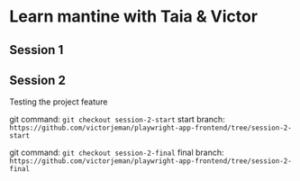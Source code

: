 # Learn mantine with Taia & Victor

## Session 1 
<!-- To add info -->

## Session 2

Testing the project feature

git command: `git checkout session-2-start`
start branch: `https://github.com/victorjeman/playwright-app-frontend/tree/session-2-start`

git command: `git checkout session-2-final`
final branch: `https://github.com/victorjeman/playwright-app-frontend/tree/session-2-final`
